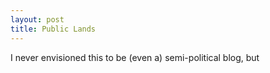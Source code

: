 ```yaml
---
layout: post
title: Public Lands
---
```


I never envisioned this to be (even a) semi-political blog, but 
